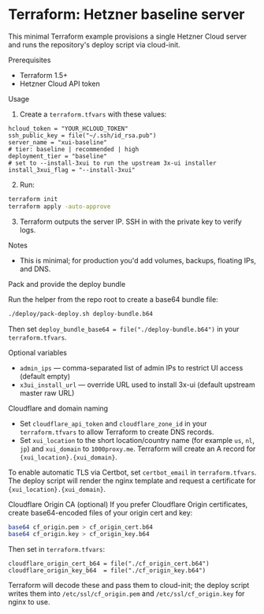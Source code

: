 # Terraform: Hetzner baseline server

This minimal Terraform example provisions a single Hetzner Cloud server and runs the repository's deploy script via cloud-init.

Prerequisites
- Terraform 1.5+
- Hetzner Cloud API token

Usage

1. Create a `terraform.tfvars` with these values:

```hcl
hcloud_token = "YOUR_HCLOUD_TOKEN"
ssh_public_key = file("~/.ssh/id_rsa.pub")
server_name = "xui-baseline"
# tier: baseline | recommended | high
deployment_tier = "baseline"
# set to --install-3xui to run the upstream 3x-ui installer
install_3xui_flag = "--install-3xui"
```

2. Run:

```bash
terraform init
terraform apply -auto-approve
```

3. Terraform outputs the server IP. SSH in with the private key to verify logs.

Notes
- This is minimal; for production you'd add volumes, backups, floating IPs, and DNS.

Pack and provide the deploy bundle

Run the helper from the repo root to create a base64 bundle file:

```bash
./deploy/pack-deploy.sh deploy-bundle.b64
```

Then set `deploy_bundle_base64 = file("./deploy-bundle.b64")` in your `terraform.tfvars`.

Optional variables
- `admin_ips` — comma-separated list of admin IPs to restrict UI access (default empty)
- `x3ui_install_url` — override URL used to install 3x-ui (default upstream master raw URL)

Cloudflare and domain naming
- Set `cloudflare_api_token` and `cloudflare_zone_id` in your `terraform.tfvars` to allow Terraform to create DNS records.
- Set `xui_location` to the short location/country name (for example `us`, `nl`, `jp`) and `xui_domain` to `1000proxy.me`. Terraform will create an A record for `{xui_location}.{xui_domain}`.

To enable automatic TLS via Certbot, set `certbot_email` in `terraform.tfvars`. The deploy script will render the nginx template and request a certificate for `{xui_location}.{xui_domain}`.

Cloudflare Origin CA (optional)
If you prefer Cloudflare Origin certificates, create base64-encoded files of your origin cert and key:

```bash
base64 cf_origin.pem > cf_origin_cert.b64
base64 cf_origin.key > cf_origin_key.b64
```

Then set in `terraform.tfvars`:

```hcl
cloudflare_origin_cert_b64 = file("./cf_origin_cert.b64")
cloudflare_origin_key_b64  = file("./cf_origin_key.b64")
```

Terraform will decode these and pass them to cloud-init; the deploy script writes them into `/etc/ssl/cf_origin.pem` and `/etc/ssl/cf_origin.key` for nginx to use.


